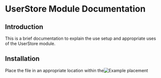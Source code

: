 
# UserStore Module Documentation

## Introduction
This is a brief documentation to explain the use setup and appropriate uses of the UserStore module.
##

## Installation
Place the file in an appropriate location within the![Example placement](https://i.imgur.com/Mnx7X9X.png)
